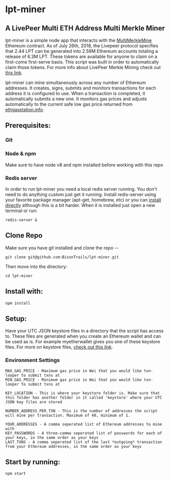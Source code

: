 # lpt-miner
## A LivePeer Multi ETH Address Multi Merkle Miner

lpt-miner is a simple node app that interacts with the [MultiMerkleMine](https://etherscan.io/address/0x182ebf4c80b28efc45ad992ecbb9f730e31e8c7f) Ethereum contract. As of July 26th, 2018, the Livepeer protocol specifies that 2.44 LPT can be generated into 2.59M Ethereum accounts totaling a release of 6.3M LPT. These tokens are available for anyone to claim on a first-come first-serve basis. This script was built in order to automatically claim those tokens. For more info about LivePeer Merkle Mining check out [this link](https://forum.livepeer.org/t/the-economics-of-generating-livepeer-token-after-the-merklemine-slow-start-ends-and-claim-period-begins-on-7-26/317).

lpt-miner can mine simultaneously across any number of Ethereum addresses. It creates, signs, submits and monitors transactions for each address it is configured to use. When a transaction is completed, it automatically submits a new one. It monitors gas prices and adjusts automatically to the current safe low gas price returned from [ethgasstation.info](ethgasstation.info).

## Prerequisites:

### Git

### Node & npm
Make sure to have node v8 and npm installed before working with this repo

### Redis server

In order to run lpt-miner you need a local redis server running. You don't need to do anything custom just get it running. Install redis-server using your favorite package manager (apt-get, homebrew, etc) or you can [install directly](https://redis.io/topics/quickstart) although this is a bit harder. When it is installed just open a new terminal or run:

    redis-server &


## Clone Repo
Make sure you have git installed and clone the repo --

    git clone git@github.com:BisonTrails/lpt-miner.git
    
Then move into the directory:

    cd lpt-miner
    
    
## Install with:

    npm install


## Setup:

Have your UTC JSON keystore files in a directory that the script has access to. These files are generated when you create an Ethereum wallet and can be used as is. For example myetherwallet gives you one of these keystore files. For more on keystore files, [check out this link](https://medium.com/@julien.maffre/what-is-an-ethereum-keystore-file-86c8c5917b97). 


### Environment Settings

    MAX_GAS_PRICE - Maximum gas price in Wei that you would like txn-looper to submit txns at
    MIN_GAS_PRICE - Minimum gas price in Wei that you would like txn-looper to submit txns at
    
    KEY_LOCATION - This is where your keystore folder is. Make sure that this folder has another folder in it called 'keystore' where your UTC JSON key files are stored
    
    NUMBER_ADDRESS_PER_TXN - This is the number of addresses the script will mine per transaction. Maximum of 40, minimum of 1.
    
    YOUR_ADDRESSES - A comma seperated list of Ethereum addresses to mine with
    KEY_PASSWORDS - A three-comma seperated list of passwords for each of your keys, in the same order as your keys
    LAST_TXNS - A comma seperated list of the last *outgoing* transaction from your Ethereum addresses, in the same order as your keys


## Start by running:

    npm start
